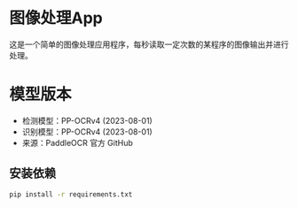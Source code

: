 # 图像处理App

这是一个简单的图像处理应用程序，每秒读取一定次数的某程序的图像输出并进行处理。

# 模型版本
- 检测模型：PP-OCRv4 (2023-08-01)
- 识别模型：PP-OCRv4 (2023-08-01)
- 来源：PaddleOCR 官方 GitHub

## 安装依赖

```bash
pip install -r requirements.txt

